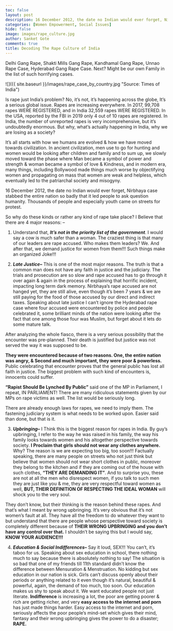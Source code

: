 ```yaml
---
toc: false
layout: post
description: 16 December 2012, the date no Indian would ever forget, Nirbhaya case stabbed the entire nation so badly that it led people to ask question
categories: [Women Empowerment, Social Issues]
hide: false
image: images/rape_culture.jpg
author: Sanket Gote
comments: true
title: Decoding The Rape Culture of India
---
```





Delhi Gang Rape, Shakti Mills Gang Rape, Kandhamal Gang Rape, Unnao Rape Case, Hyderabad Gang Rape Case. Next? Might be our own Family in the list of such horrifying cases.

![]({{ site.baseurl }}/images/rape_case_by_country.jpg "Source: Times of India")

Is rape just India’s problem? No, it’s not, it’s happening across the globe, It’s a serious global issue. Rapes are increasing everywhere. In 2017, 99,708 rapes WERE REGISTERED, and in India 32,559 rapes WERE REGISTERED. In the USA, reported by the FBI in 2019 only 4 out of 10 rapes are registered. In India, the number of unreported rapes is very incomprehensive, but it’s undoubtedly enormous. But why, what’s actually happening in India, why we are losing as a society? 

It’s all starts with how we humans are evolved & how we have moved towards civilization. In ancient civilization, men use to go for hunting and women would be looking after children and family and to sum up, we slowly moved toward the phase where Man became a symbol of power and strength & woman became a symbol of love & Kindness, and in modern era, many things, including Bollywood made things much worse by objectifying women and propagating on mass that women are weak and helpless, which eventually led to the patriarchal society and misogyny.

16 December 2012, the date no Indian would ever forget, Nirbhaya case stabbed the entire nation so badly that it led people to ask question humanity. Thousands of people and especially youth came on streets for protest.

So why do these kinds or rather any kind of rape take place? I Believe that there are 4 major reasons: –

1. Understand that, ***It’s not in the priority list of the government***. I would say a cow is much safer than a woman. The craziest thing is that many of our leaders are rape accused. Who makes them leaders? We. And after that, we demand justice for women from them!!! Such things make an organized Joke!!!

1. ***Late Justice–*** This is one of the most major reasons. The truth is that a common man does not have any faith in justice and the judiciary. The trials and prosecution are so slow and rape accused has to go through it over again & again in the process of explaining that horrific incident, impacting long term dark memory. Nirbhaya’s rape accused are not hanged yet, they are still alive, even though it’s been 7 years & we are still paying for the food of those accused by our direct and indirect taxes.
Speaking about late justice I can’t ignore the Hyderabad rape case where four accused were encountered by police and people celebrated it, some brilliant minds of the nation were looking after the fact that one among those four was Muslim, but forget about it lets do some mature talk.

After analyzing the whole fiasco, there is a very serious possibility that the encounter was pre-planned. Their death is justified but justice was not served the way it was supposed to be.

**They were encountered because of two reasons. One, the entire nation was angry, & Second and much important, they were poor & powerless.** Public celebrating that encounter proves that the general public has lost all faith in justice. The biggest problem with such kind of encounters is, innocents could suffer.

**“Rapist Should Be Lynched By Public”** said one of the MP in Parliament, I repeat, IN PARLIAMENT! There are many ridiculous statements given by our MPs on rape victims as well. The list would be seriously long.

There are already enough laws for rapes, we need to imply them. The fastening judiciary system is what needs to be worked upon. Easier said than done, but that is it.

3. ***Upbringing–*** I Think this is the biggest reason for rapes in India. By guy’s upbringing, I refer to the way he was raised in his family, the way his family looks towards women and his altogether perspective towards society. **I Proclaim that girls should not wear any clothes anywhere.** Why? The reason is we are expecting too big, too soon!!! Factually speaking, there are many people on streets who not just think but believe that women should not wear short clothes in public, moreover they belong to the kitchen and if they are coming out of the house with such clothes, **“THEY ARE DEMANDING IT”**. And to surprise you, these are not at all the men who disrespect women, if you talk to such men they are just like you & me, they are very respectful toward women as well, **BUT, THEIR DEFINITION OF RESPECTING THE IDEAL WOMAN** will shock you to the very soul. 

They don’t know, but their thinking is the reason behind these rapes. And that’s what I meant by wrong upbringing. It’s very obvious that it’s not women’s fault at all. They have all the freedom to do whatever they want to but understand that there are people whose perspective toward society is completely different because of **THEIR WRONG UPBRINGING and you don’t have any control over that.** I shouldn’t be saying this but I would say, **KNOW YOUR AUDIENCE!!!**

4. ***Education & Social Indifferences–*** Say it loud, SEX!!! You can’t, it’s taboo for us. Speaking about sex education in school, there nothing much to say because there is absolutely nothing to say! The situation is so bad that one of my friends till 11th standard didn’t know the difference between Mensuration & Menstruation. No kidding but sex education in our nation is sick. Girls can’t discuss openly about their periods or anything related to it even though it’s natural, beautiful & powerful, again, the demand of too much, too soon. Our education makes us shy to speak about it. We want educated people not just literate.
**Indifference** is increasing a lot, the poor are getting poorer & rich are getting richer, and very **easy access to the internet and porn** has just made things harder. Easy access to the internet and porn, seriously affects the poor people’s mind-set which gives their mind, fantasy and their wrong upbringing gives the power to do a disaster; **RAPE.**
